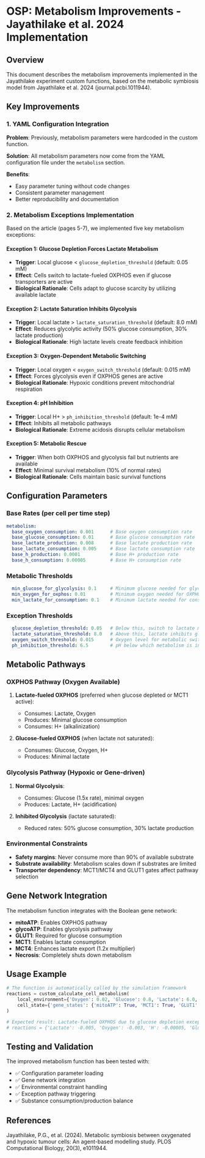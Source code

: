# OSP: Metabolism Improvements - Jayathilake et al. 2024 Implementation

## Overview

This document describes the metabolism improvements implemented in the Jayathilake experiment custom functions, based on the metabolic symbiosis model from Jayathilake et al. 2024 (journal.pcbi.1011944).

## Key Improvements

### 1. **YAML Configuration Integration**

**Problem**: Previously, metabolism parameters were hardcoded in the custom function.

**Solution**: All metabolism parameters now come from the YAML configuration file under the `metabolism` section.

**Benefits**:
- Easy parameter tuning without code changes
- Consistent parameter management
- Better reproducibility and documentation

### 2. **Metabolism Exceptions Implementation**

Based on the article (pages 5-7), we implemented five key metabolism exceptions:

#### Exception 1: Glucose Depletion Forces Lactate Metabolism
- **Trigger**: Local glucose < `glucose_depletion_threshold` (default: 0.05 mM)
- **Effect**: Cells switch to lactate-fueled OXPHOS even if glucose transporters are active
- **Biological Rationale**: Cells adapt to glucose scarcity by utilizing available lactate

#### Exception 2: Lactate Saturation Inhibits Glycolysis
- **Trigger**: Local lactate > `lactate_saturation_threshold` (default: 8.0 mM)
- **Effect**: Reduces glycolytic activity (50% glucose consumption, 30% lactate production)
- **Biological Rationale**: High lactate levels create feedback inhibition

#### Exception 3: Oxygen-Dependent Metabolic Switching
- **Trigger**: Local oxygen < `oxygen_switch_threshold` (default: 0.015 mM)
- **Effect**: Forces glycolysis even if OXPHOS genes are active
- **Biological Rationale**: Hypoxic conditions prevent mitochondrial respiration

#### Exception 4: pH Inhibition
- **Trigger**: Local H+ > `ph_inhibition_threshold` (default: 1e-4 mM)
- **Effect**: Inhibits all metabolic pathways
- **Biological Rationale**: Extreme acidosis disrupts cellular metabolism

#### Exception 5: Metabolic Rescue
- **Trigger**: When both OXPHOS and glycolysis fail but nutrients are available
- **Effect**: Minimal survival metabolism (10% of normal rates)
- **Biological Rationale**: Cells maintain basic survival functions

## Configuration Parameters

### Base Rates (per cell per time step)
```yaml
metabolism:
  base_oxygen_consumption: 0.001      # Base oxygen consumption rate
  base_glucose_consumption: 0.01      # Base glucose consumption rate  
  base_lactate_production: 0.008      # Base lactate production rate
  base_lactate_consumption: 0.005     # Base lactate consumption rate
  base_h_production: 0.0001           # Base H+ production rate
  base_h_consumption: 0.00005         # Base H+ consumption rate
```

### Metabolic Thresholds
```yaml
  min_glucose_for_glycolysis: 0.1     # Minimum glucose needed for glycolysis
  min_oxygen_for_oxphos: 0.01         # Minimum oxygen needed for OXPHOS
  min_lactate_for_consumption: 0.1    # Minimum lactate needed for consumption
```

### Exception Thresholds
```yaml
  glucose_depletion_threshold: 0.05   # Below this, switch to lactate metabolism
  lactate_saturation_threshold: 8.0   # Above this, lactate inhibits glycolysis
  oxygen_switch_threshold: 0.015      # Oxygen level for metabolic switching
  ph_inhibition_threshold: 6.5        # pH below which metabolism is inhibited
```

## Metabolic Pathways

### OXPHOS Pathway (Oxygen Available)
1. **Lactate-fueled OXPHOS** (preferred when glucose depleted or MCT1 active):
   - Consumes: Lactate, Oxygen
   - Produces: Minimal glucose consumption
   - Consumes: H+ (alkalinization)

2. **Glucose-fueled OXPHOS** (when lactate not saturated):
   - Consumes: Glucose, Oxygen, H+
   - Produces: Minimal lactate

### Glycolysis Pathway (Hypoxic or Gene-driven)
1. **Normal Glycolysis**:
   - Consumes: Glucose (1.5x rate), minimal oxygen
   - Produces: Lactate, H+ (acidification)

2. **Inhibited Glycolysis** (lactate saturated):
   - Reduced rates: 50% glucose consumption, 30% lactate production

### Environmental Constraints
- **Safety margins**: Never consume more than 90% of available substrate
- **Substrate availability**: Metabolism scales down if substrates are limited
- **Transporter dependency**: MCT1/MCT4 and GLUT1 gates affect pathway selection

## Gene Network Integration

The metabolism function integrates with the Boolean gene network:
- **mitoATP**: Enables OXPHOS pathway
- **glycoATP**: Enables glycolysis pathway  
- **GLUT1**: Required for glucose consumption
- **MCT1**: Enables lactate consumption
- **MCT4**: Enhances lactate export (1.2x multiplier)
- **Necrosis**: Completely shuts down metabolism

## Usage Example

```python
# The function is automatically called by the simulation framework
reactions = custom_calculate_cell_metabolism(
    local_environment={'Oxygen': 0.02, 'Glucose': 0.8, 'Lactate': 6.0, 'H': 5e-5},
    cell_state={'gene_states': {'mitoATP': True, 'MCT1': True, 'GLUT1': True}}
)

# Expected result: Lactate-fueled OXPHOS due to glucose depletion exception
# reactions = {'Lactate': -0.005, 'Oxygen': -0.003, 'H': -0.00005, 'Glucose': -0.001, ...}
```

## Testing and Validation

The improved metabolism function has been tested with:
- ✅ Configuration parameter loading
- ✅ Gene network integration
- ✅ Environmental constraint handling
- ✅ Exception pathway triggering
- ✅ Substance consumption/production balance

## References

Jayathilake, P.G., et al. (2024). Metabolic symbiosis between oxygenated and hypoxic tumour cells: An agent-based modelling study. PLOS Computational Biology, 20(3), e1011944.
